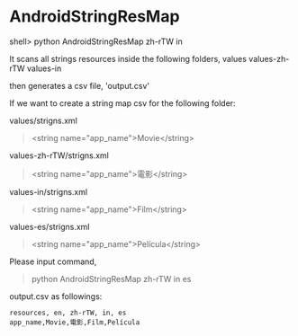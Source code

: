 # AndroidStringResMap


shell> python AndroidStringResMap zh-rTW in

It scans all strings resources inside the following folders,
values
values-zh-rTW
values-in


then generates a csv file, 'output.csv'

If we want to create a string map csv for the following folder:

values/strigns.xml<br>
>  \<string name="app_name">Movie\</string>

values-zh-rTW/strigns.xml<br>
>\<string name="app_name">電影\</string>

values-in/strigns.xml<br>
>\<string name="app_name">Film\</string>

values-es/strigns.xml<br>
>\<string name="app_name">Película\</string>

Please input command,  
>python AndroidStringResMap zh-rTW in es

output.csv as followings:
<br>
```
resources, en, zh-rTW, in, es
app_name,Movie,電影,Film,Película
```


